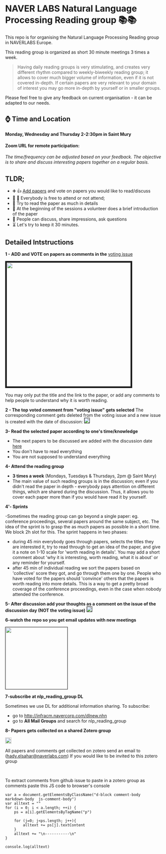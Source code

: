 # NAVER LABS Natural Language Processing Reading group :books::books:

This repo is for organising the Natural Language Processing Reading group in NAVERLABS Europe.

This reading group is organized as short 30 minute meetings 3 times a week. 

<blockquote> Having daily reading groups is very stimulating, and creates very different rhythm compared to weekly-biweekly reading group; it allows to cover much bigger volume of information, even if it is not covered in-depth.  If certain  papers are very relevant to your domain of interest you may go more in-depth by yourself or in smaller groups. </blockquote>


Please feel free to give any feedback on current organisation - it can be adapted to our needs.   
  
## :watch: Time and Location 
#### Monday, Wednesday and Thursday 2-2:30pm in Saint Mury
#### Zoom URL for remote participation:



###### The time/frequency can be adjusted based on your feedback. The objective is to share and discuss interesting papers together on a regular basis.

## TLDR;
   - :heavy_plus_sign: :+1: [Add papers](https://oss.navercorp.com/nle-nlp/NLE-NLP-Reading-group/issues/1) and vote on papers you would like to read/discuss
   - :full_moon_with_face: :new_moon_with_face: Everybody is free to attend or not attend; 
   - :memo: Try to read the paper as much in details 
   - :loudspeaker: At the beginning of the sessions a volunteer does a brief introduction of the paper
   -  :speech_balloon: People can discuss, share impressions, ask questions 
   - :hourglass_flowing_sand: Let's try to keep it 30 minutes.   

## Detailed Intstructions


**1 - ADD and VOTE on papers as comments in the** [voting 
issue](https://oss.navercorp.com/nle-nlp/NLE-NLP-Reading-group/issues/1)

<kbd>
<img src="https://i.imgur.com/J7ojeSM.png" width=400 style="border-style: solid;border-width: 5px;">
</kbd>

You may only put the title and the link to the paper, or add any comments to help people to understand why it is worth reading.

**2 - The top voted comment from "voting issue" gets selected**
The corresponding comment gets deleted from the voting issue and a new issue is created with the date of discussion:
<kbd>
<img src="https://i.imgur.com/5DgnaBd.png" style="border-style: solid;border-width: 1px;">
</kbd>

**3- Read the selected paper according to one's time/knowledge​**
- The next papers to be discussed are added with the discussion date [here](https://oss.navercorp.com/nle-nlp/NLE-NLP-Reading-group/issues)
- You don't have to read everything
- You are not supposed to understand everything

**4- Attend the reading group** 
- **3 times a week** (Mondays, Tuesdays & Thursdays, 2pm @ Saint Mury)
- The main value of such reading groups is in the discussion; even if you didn't read the paper in depth - everybody pays attention on different things, which are shared during the discussion. Thus, it allows you to cover each paper more than if you would have read it by yourself.  

**4'- Sprints** 

 -Sometimes the reading group can go beyond a single paper: eg. conference proceedings, several papers around the same subject, etc.  The idea of the sprint is to grasp the as much papers as possible in a short time. We block 2h slot for this. The sprint happens in two phases:

 - during 45 min everybody goes through papers, selects the titles they are interested it, try to read through to get an idea of the paper, and give it a note on 1-10 scale for 'worth reading in details'. You may add a short comment about 'why it is interesting, worth reading, what it is about' or any reminder for yourself.
 - after 45 min of individual reading we sort the papers based on 'collective' score they got, and go through them one by one. People who have voted for the papers should 'convince' others that the papers is worth reading into more details.
This is a way to get a pretty broad coverage of the conference proceedings, even in the case when nobody attended the conference.

**5- After discussion add your thoughts as a comment on the issue of the discussion day (NOT the voting issue)**
<kbd>
<img src="https://i.imgur.com/0eC2GEP.png" style="border-style: solid;border-width: 1px;">
</kbd>

**6-watch the repo so you get email updates with new meetings**

<kbd>
<img src="https://i.imgur.com/4ZPzzd5.png" width=200 style="border-style: solid;border-width: 1px;">
</kbd>

**7-subscribe at nlp_reading_group DL**

Sometimes we use DL for additional information sharing. 
To subscribe: 
 - go to http://infracm.navercorp.com/dlnew.nhn
 - go to **All Mail Groups** and search for nlp_reading_group 
 

**8- Papers gets collected on a shared Zotero group**

<kbd>
<img src="https://www.zotero.org/support/lib/exe/fetch.php?tok=2735f1&media=https%3A%2F%2Fwww.zotero.org%2Fstatic%2Fimages%2Fpromote%2Fzotero-logo-128x31.png" height=20> 
</kbd>

All papers and comments get collected on zotero send an email to (hady.elsahar@naverlabs.com) If you would like to be invited to this zotero group

​

To extract comments from github issue to paste in a zotero group as comments paste this JS code to browser's console
```
var a = document.getElementsByClassName("d-block comment-body markdown-body  js-comment-body")
var alltext = "" 
for (i = 0; i < a.length; ++i) { 
	ps = a[i].getElementsByTagName("p")
	
	for (j=0; j<ps.length; j++){
		alltext += ps[j].textContent
    }
	alltext += "\n-----------\n"
}

console.log(alltext)

```

